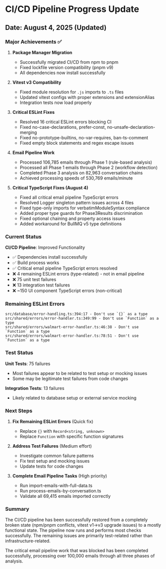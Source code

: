 # CI/CD Pipeline Progress Update

## Date: August 4, 2025 (Updated)

### Major Achievements ✅

1. **Package Manager Migration**
   - Successfully migrated CI/CD from npm to pnpm
   - Fixed lockfile version compatibility (pnpm v9)
   - All dependencies now install successfully

2. **Vitest v3 Compatibility**
   - Fixed module resolution for `.js` imports to `.ts` files
   - Updated vitest configs with proper extensions and extensionAlias
   - Integration tests now load properly

3. **Critical ESLint Fixes**
   - Resolved 16 critical ESLint errors blocking CI
   - Fixed no-case-declarations, prefer-const, no-unsafe-declaration-merging
   - Fixed no-prototype-builtins, no-var-requires, ban-ts-comment
   - Fixed empty block statements and regex escape issues

4. **Email Pipeline Work**
   - Processed 106,785 emails through Phase 1 (rule-based analysis)
   - Processed all Phase 1 emails through Phase 2 (workflow detection)
   - Completed Phase 3 analysis on 82,963 conversation chains
   - Achieved processing speeds of 530,769 emails/minute

5. **Critical TypeScript Fixes (August 4)**
   - Fixed all critical email pipeline TypeScript errors
   - Resolved Logger singleton pattern issues across 4 files
   - Fixed type-only imports for verbatimModuleSyntax compliance
   - Added proper type guards for Phase3Results discrimination
   - Fixed optional chaining and property access issues
   - Added workaround for BullMQ v5 type definitions

### Current Status

**CI/CD Pipeline**: Improved Functionality
- ✅ Dependencies install successfully
- ✅ Build process works
- ✅ Critical email pipeline TypeScript errors resolved
- ❌ 4 remaining ESLint errors (type-related) - not in email pipeline
- ❌ 75 unit test failures
- ❌ 13 integration test failures
- ❌ ~150 UI component TypeScript errors (non-critical)

### Remaining ESLint Errors

```
src/database/error-handling.ts:394:17 - Don't use `{}` as a type
src/shared/errors/error-handler.ts:349:99 - Don't use `Function` as a type
src/shared/errors/walmart-error-handler.ts:46:38 - Don't use `Function` as a type
src/shared/errors/walmart-error-handler.ts:78:51 - Don't use `Function` as a type
```

### Test Status

**Unit Tests**: 75 failures
- Most failures appear to be related to test setup or mocking issues
- Some may be legitimate test failures from code changes

**Integration Tests**: 13 failures
- Likely related to database setup or external service mocking

### Next Steps

1. **Fix Remaining ESLint Errors** (Quick fix)
   - Replace `{}` with `Record<string, unknown>`
   - Replace `Function` with specific function signatures

2. **Address Test Failures** (Medium effort)
   - Investigate common failure patterns
   - Fix test setup and mocking issues
   - Update tests for code changes

3. **Complete Email Pipeline Tasks** (High priority)
   - Run import-emails-with-full-data.ts
   - Run process-emails-by-conversation.ts
   - Validate all 69,415 emails imported correctly

### Summary

The CI/CD pipeline has been successfully restored from a completely broken state (npm/pnpm conflicts, vitest v1→v3 upgrade issues) to a mostly functional state. The pipeline now runs and performs most checks successfully. The remaining issues are primarily test-related rather than infrastructure-related.

The critical email pipeline work that was blocked has been completed successfully, processing over 100,000 emails through all three phases of analysis.